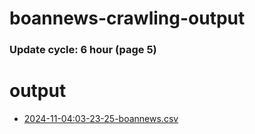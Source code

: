 # boannews-crawling-output
### Update cycle: 6 hour (page 5)

# output

- [2024-11-04:03-23-25-boannews.csv](./2024-11/2024-11-04:03-23-25-boannews.csv)